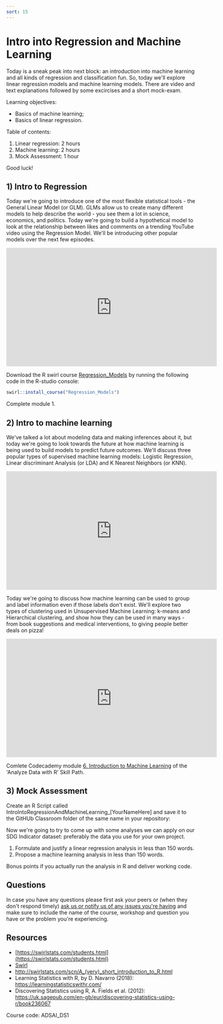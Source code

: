 ```yaml
---
sort: 15
---
```

# Intro into Regression and Machine Learning
Today is a sneak peak into next block: an introduction into machine learning and all kinds of regression and classification fun. So, today we'll explore linear regression models and machine learning models. There are video and text explanations followed by some excircises and a short mock-exam.

Learning objectives:
- Basics of machine learning;
- Basics of linear regression.

Table of contents:
1. Linear regression: 2 hours
2. Machine learning: 2 hours
3. Mock Assessment: 1 hour


Good luck!


## 1) Intro to Regression
Today we're going to introduce one of the most flexible statistical tools - the General Linear Model (or GLM). GLMs allow us to create many different models to help describe the world - you see them a lot in science, economics, and politics. Today we're going to build a hypothetical model to look at the relationship between likes and comments on a trending YouTube video using the Regression Model. We'll be introducing other popular models over the next few episodes.
<iframe width="560" height="315" src="https://www.youtube.com/embed/WWqE7YHR4Jc" title="YouTube video player" frameborder="0" allow="accelerometer; autoplay; clipboard-write; encrypted-media; gyroscope; picture-in-picture" allowfullscreen></iframe>

Download the R swirl course [Regression_Models](https://github.com/swirldev/swirl_courses) by running the following code in the R-studio console:
```R
swirl::install_course("Regression_Models")
```
Complete module 1.

## 2) Intro to machine learning
We've talked a lot about modeling data and making inferences about it, but today we're going to look towards the future at how machine learning is being used to build models to predict future outcomes. We'll discuss three popular types of supervised machine learning models: Logistic Regression, Linear discriminant Analysis (or LDA) and K Nearest Neighbors (or KNN).
<iframe width="560" height="315" src="https://www.youtube.com/embed/jmLid2x9eKg" title="YouTube video player" frameborder="0" allow="accelerometer; autoplay; clipboard-write; encrypted-media; gyroscope; picture-in-picture" allowfullscreen></iframe>

Today we're going to discuss how machine learning can be used to group and label information even if those labels don't exist. We'll explore two types of clustering used in Unsupervised Machine Learning: k-means and Hierarchical clustering, and show how they can be used in many ways - from book suggestions and medical interventions, to giving people better deals on pizza!
<iframe width="560" height="315" src="https://www.youtube.com/embed/IUn8k5zSI6g" title="YouTube video player" frameborder="0" allow="accelerometer; autoplay; clipboard-write; encrypted-media; gyroscope; picture-in-picture" allowfullscreen></iframe>

Comlete Codecademy module [6. Introduction to Machine Learning](https://www.codecademy.com/learn/paths/analyze-data-with-r) of the 'Analyze Data with R' Skill Path.

## 3) Mock Assessment
 Create an R Script called IntroIntoRegressionAndMachineLearning_[YourNameHere] and save it to the GitHUb Classroom folder of the same name in your repository:

Now we're going to try to come up with some analyses we can apply on our SDG Indicator dataset: preferably the data you use for your own project.
1. Formulate and justify a linear regression analysis in less than 150 words.
2. Propose a machine learning analysis in less than 150 words.

Bonus points if you actually run the analysis in R and deliver working code.

## Questions
In case you have any questions please first ask your peers or (when they don't respond timely) [ask us or notify us of any issues you're having](https://github.com/BredaUniversity/AAI-DM/issues/new) and make sure to include the name of the course, workshop and question you have or the problem you're experiencing.

## Resources
- [https://swirlstats.com/students.html](https://swirlstats.com/students.html)
- [Swirl](https://swirlstats.com/help.html)
- http://swirlstats.com/scn/A_(very)_short_introduction_to_R.html
- Learning Statistics with R, by D. Navarro (2018):  https://learningstatisticswithr.com/  
- Discovering Statistics using R, A. Fields et al. (2012): https://uk.sagepub.com/en-gb/eur/discovering-statistics-using-r/book236067  

Course code: ADSAI_DS1
